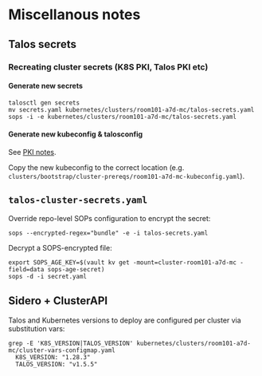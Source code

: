 # Miscellanous notes

## Talos secrets

### Recreating cluster secrets (K8S PKI, Talos PKI etc)

#### Generate new secrets

```
talosctl gen secrets
mv secrets.yaml kubernetes/clusters/room101-a7d-mc/talos-secrets.yaml
sops -i -e kubernetes/clusters/room101-a7d-mc/talos-secrets.yaml
```

#### Generate new kubeconfig & talosconfig

See [PKI notes](/hack/pki/README.md).

Copy the new kubeconfig to the correct location (e.g. `clusters/bootstrap/cluster-prereqs/room101-a7d-mc-kubeconfig.yaml`).

## `talos-cluster-secrets.yaml`

Override repo-level SOPs configuration to encrypt the secret:

```
sops --encrypted-regex="bundle" -e -i talos-secrets.yaml
```

Decrypt a SOPS-encrypted file:

```
export SOPS_AGE_KEY=$(vault kv get -mount=cluster-room101-a7d-mc -field=data sops-age-secret)
sops -d -i secret.yaml
```

## Sidero + ClusterAPI

Talos and Kubernetes versions to deploy are configured per cluster via substitution vars:

```
grep -E 'K8S_VERSION|TALOS_VERSION' kubernetes/clusters/room101-a7d-mc/cluster-vars-configmap.yaml
  K8S_VERSION: "1.28.3"
  TALOS_VERSION: "v1.5.5"
```

